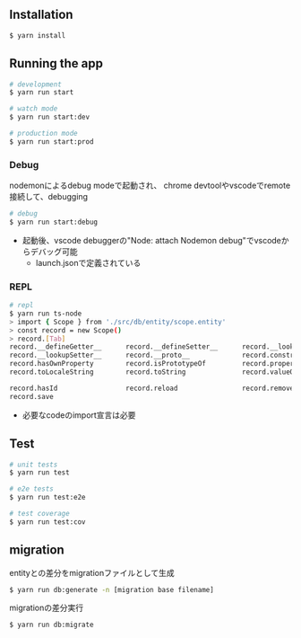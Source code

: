 
## Installation

```bash
$ yarn install
```

## Running the app

```bash
# development
$ yarn run start

# watch mode
$ yarn run start:dev

# production mode
$ yarn run start:prod
```

### Debug
nodemonによるdebug modeで起動され、
chrome devtoolやvscodeでremote接続して、debugging

```bash
# debug
$ yarn run start:debug
```

* 起動後、vscode debuggerの"Node: attach Nodemon debug"でvscodeからデバッグ可能
    + launch.jsonで定義されている

### REPL

```bash
# repl
$ yarn run ts-node
> import { Scope } from './src/db/entity/scope.entity'
> const record = new Scope()
> record.[Tab]
record.__defineGetter__      record.__defineSetter__      record.__lookupGetter__
record.__lookupSetter__      record.__proto__             record.constructor
record.hasOwnProperty        record.isPrototypeOf         record.propertyIsEnumerable
record.toLocaleString        record.toString              record.valueOf

record.hasId                 record.reload                record.remove
record.save
```

* 必要なcodeのimport宣言は必要

## Test

```bash
# unit tests
$ yarn run test

# e2e tests
$ yarn run test:e2e

# test coverage
$ yarn run test:cov
```

## migration

entityとの差分をmigrationファイルとして生成

```bash
$ yarn run db:generate -n [migration base filename]
```

migrationの差分実行

```bash
$ yarn run db:migrate
```